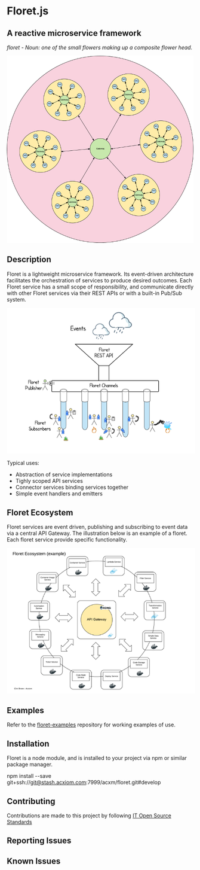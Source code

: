 # Floret.js
## A reactive microservice framework

*floret - Noun: one of the small flowers making up a composite flower head.* 

![Floret Pattern](images/floret.png)

## Description
Floret is a lightweight microservice framework.  Its event-driven architecture facilitates the orchestration
of services to produce desired outcomes.  Each Floret service has a small scope of responsibility,
and communicate directly with other Floret services via their REST APIs or with a built-in Pub/Sub system.

![Event Flow](images/floret-illustration.png)

Typical uses:

* Abstraction of service implementations
* Tighly scoped API services
* Connector services binding services together
* Simple event handlers and emitters


## Floret Ecosystem
Floret services are event driven, publishing and subscribing to event data via a central API Gateway.  The illustration
below is an example of a floret.  Each floret service provide specific functionality.

![Ecosystem](images/floret-ecosystem-ex.png)

## Examples
Refer to the [floret-examples](https://stash.acxiom.com/projects/ACXM/repos/floret-examples/browse) repository for
working examples of use.

## Installation
Floret is a node module, and is installed to your project via npm or similar package manager.  

npm install --save git+ssh://git@stash.acxiom.com:7999/acxm/floret.git#develop


## Contributing

Contributions are made to this project by following [IT Open Source Standards](https://stash.acxiom.com/projects/AT/repos/it-development-standards/browse/docs/coding-standards/index.md)

## Reporting Issues

## Known Issues
